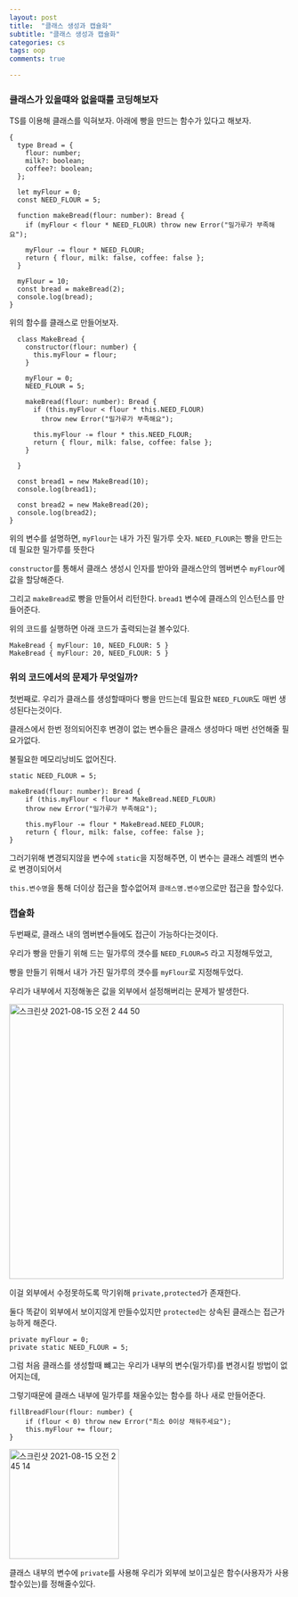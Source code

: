 ```yaml
---
layout: post
title:  "클래스 생성과 캡슐화"
subtitle: "클래스 생성과 캡슐화"
categories: cs
tags: oop
comments: true

---
```


### 클래스가 있을떄와 없을때를 코딩해보자

TS를 이용해 클래스를 익혀보자. 아래에 빵을 만드는 함수가 있다고 해보자.

```
{
  type Bread = {
    flour: number;
    milk?: boolean;
    coffee?: boolean;
  };

  let myFlour = 0;
  const NEED_FLOUR = 5;

  function makeBread(flour: number): Bread {
    if (myFlour < flour * NEED_FLOUR) throw new Error("밀가루가 부족해요");

    myFlour -= flour * NEED_FLOUR;
    return { flour, milk: false, coffee: false };
  }

  myFlour = 10;
  const bread = makeBread(2);
  console.log(bread);
}
```

위의 함수를 클래스로 만들어보자.

```
  class MakeBread {
    constructor(flour: number) {
      this.myFlour = flour;
    }

    myFlour = 0;
    NEED_FLOUR = 5;

    makeBread(flour: number): Bread {
      if (this.myFlour < flour * this.NEED_FLOUR)
        throw new Error("밀가루가 부족해요");

      this.myFlour -= flour * this.NEED_FLOUR;
      return { flour, milk: false, coffee: false };
    }
    
  }

  const bread1 = new MakeBread(10);
  console.log(bread1);

  const bread2 = new MakeBread(20);
  console.log(bread2);
}
```

위의 변수를 설명하면, `myFlour`는 내가 가진 밀가루 숫자. `NEED_FLOUR`는 빵을 만드는데 필요한 밀가루를 뜻한다

`constructor`를 통해서 클래스 생성시 인자를 받아와 클래스안의 멤버변수 `myFlour`에 값을 할당해준다.

그리고 `makeBread`로 빵을 만들어서 리턴한다. `bread1` 변수에 클래스의 인스턴스를 만들어준다.

위의 코드를 실행하면 아래 코드가 출력되는걸 볼수있다.

```
MakeBread { myFlour: 10, NEED_FLOUR: 5 }
MakeBread { myFlour: 20, NEED_FLOUR: 5 }
``` 

### 위의 코드에서의 문제가 무엇일까? 

첫번째로. 우리가 클래스를 생성할때마다 빵을 만드는데 필요한 `NEED_FLOUR`도 매번 생성된다는것이다.

클래스에서 한번 정의되어진후 변경이 없는 변수들은 클래스 생성마다 매번 선언해줄 필요가없다. 

불필요한 메모리낭비도 없어진다.

```
static NEED_FLOUR = 5;

makeBread(flour: number): Bread {
    if (this.myFlour < flour * MakeBread.NEED_FLOUR)
    throw new Error("밀가루가 부족해요");

    this.myFlour -= flour * MakeBread.NEED_FLOUR;
    return { flour, milk: false, coffee: false };
}
```

그러기위해 변경되지않을 변수에 `static`을 지정해주면, 이 변수는 클래스 레벨의 변수로 변경이되어서

`this.변수명`을 통해 더이상 접근을 할수없어져 `클래스명.변수명`으로만 접근을 할수있다.

### 캡슐화 

두번째로, 클래스 내의 멤버변수들에도 접근이 가능하다는것이다.

우리가 빵을 만들기 위해 드는 밀가루의 갯수를 `NEED_FLOUR=5` 라고 지정해두었고,

빵을 만들기 위해서 내가 가진 밀가루의 갯수를 `myFlour`로 지정해두었다.

우리가 내부에서 지정해놓은 값을 외부에서 설정해버리는 문제가 발생한다.

<img width="493" alt="스크린샷 2021-08-15 오전 2 44 50" src="https://user-images.githubusercontent.com/56789064/129455843-d142e2b5-2379-4761-8660-ba688edb3974.png">

이걸 외부에서 수정못하도록 막기위해 `private,protected`가 존재한다.

둘다 똑같이 외부에서 보이지않게 만들수있지만 `protected`는 상속된 클래스는 접근가능하게 해준다.

```
private myFlour = 0;
private static NEED_FLOUR = 5;
```

그럼 처음 클래스를 생성할때 뺴고는 우리가 내부의 변수(밀가루)를 변경시킬 방법이 없어지는데,

그렇기때문에 클래스 내부에 밀가루를 채울수있는 함수를 하나 새로 만들어준다.

```
fillBreadFlour(flour: number) {
    if (flour < 0) throw new Error("최소 0이상 채워주세요");
    this.myFlour += flour;
}
```

<img width="197" alt="스크린샷 2021-08-15 오전 2 45 14" src="https://user-images.githubusercontent.com/56789064/129455852-a0ea9f79-fca2-440a-825e-9c0d9514af74.png">

클래스 내부의 변수에 `private`를 사용해 우리가 외부에 보이고싶은 함수(사용자가 사용할수있는)를 정해줄수있다.

